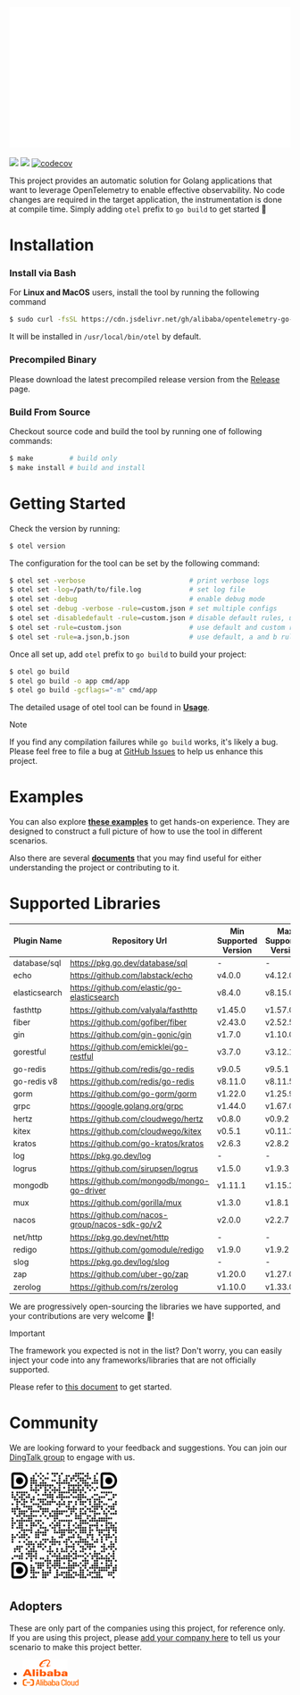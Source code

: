 ![](docs/anim-logo.svg)

[![](https://shields.io/badge/Docs-English-blue?logo=Read%20The%20Docs)](./docs/README.md)
[![](https://shields.io/badge/Readme-中文-blue?logo=Read%20The%20Docs)](./docs/README_CN.md)
[![codecov](https://codecov.io/gh/alibaba/opentelemetry-go-auto-instrumentation/branch/main/graph/badge.svg)](https://codecov.io/gh/alibaba/opentelemetry-go-auto-instrumentation)

This project provides an automatic solution for Golang applications that want to
leverage OpenTelemetry to enable effective observability. No code changes are
required in the target application, the instrumentation is done at compile
time. Simply adding `otel` prefix to `go build` to get started :rocket:

# Installation

### Install via Bash
For **Linux and MacOS** users, install the tool by running the following command
```bash
$ sudo curl -fsSL https://cdn.jsdelivr.net/gh/alibaba/opentelemetry-go-auto-instrumentation@main/install.sh | sudo bash
```
It will be installed in `/usr/local/bin/otel` by default.

### Precompiled Binary

Please download the latest precompiled release version from
the [Release](https://github.com/alibaba/opentelemetry-go-auto-instrumentation/releases)
page.

### Build From Source

Checkout source code and build the tool by running one of following commands:

```bash
$ make         # build only
$ make install # build and install
```

# Getting Started

Check the version by running:
```bash
$ otel version
```

The configuration for the tool can be set by the following command:

```bash
$ otel set -verbose                          # print verbose logs
$ otel set -log=/path/to/file.log            # set log file
$ otel set -debug                            # enable debug mode
$ otel set -debug -verbose -rule=custom.json # set multiple configs
$ otel set -disabledefault -rule=custom.json # disable default rules, use custom rules only
$ otel set -rule=custom.json                 # use default and custom rules
$ otel set -rule=a.json,b.json               # use default, a and b rules
```

Once all set up, add `otel` prefix to `go build` to build your project:

```bash
$ otel go build
$ otel go build -o app cmd/app
$ otel go build -gcflags="-m" cmd/app
```

The detailed usage of otel tool can be found in [**Usage**](./docs/usage.md).

> [!NOTE]
> If you find any compilation failures while `go build` works, it's likely a bug.
> Please feel free to file a bug
> at [GitHub Issues](https://github.com/alibaba/opentelemetry-go-auto-instrumentation/issues)
> to help us enhance this project.

# Examples

You can also explore [**these examples**](./example/) to get hands-on experience. They are designed to construct a full picture of how to use the tool in different scenarios.

Also there are several [**documents**](./docs) that you may find useful for either understanding the project or contributing to it.

# Supported Libraries

| Plugin Name   | Repository Url                                 | Min Supported Version | Max Supported Version |
|---------------| ---------------------------------------------- |-----------------------|-----------------------|
| database/sql  | https://pkg.go.dev/database/sql                | -                     | -                     |
| echo          | https://github.com/labstack/echo               | v4.0.0                | v4.12.0               |
| elasticsearch | https://github.com/elastic/go-elasticsearch    | v8.4.0                | v8.15.0               |
| fasthttp      | https://github.com/valyala/fasthttp            | v1.45.0               | v1.57.0               |
| fiber         | https://github.com/gofiber/fiber               | v2.43.0               | v2.52.5               |
| gin           | https://github.com/gin-gonic/gin               | v1.7.0                | v1.10.0               |
| gorestful     | https://github.com/emicklei/go-restful         | v3.7.0                | v3.12.1               |
| go-redis      | https://github.com/redis/go-redis              | v9.0.5                | v9.5.1                |
| go-redis v8   | https://github.com/redis/go-redis              | v8.11.0               | v8.11.5               |
| gorm          | https://github.com/go-gorm/gorm                | v1.22.0               | v1.25.9               |
| grpc          | https://google.golang.org/grpc                 | v1.44.0               | v1.67.0               |
| hertz         | https://github.com/cloudwego/hertz             | v0.8.0                | v0.9.2                |
| kitex         | https://github.com/cloudwego/kitex             | v0.5.1                | v0.11.3               |
| kratos        | https://github.com/go-kratos/kratos            | v2.6.3                | v2.8.2                |
| log           | https://pkg.go.dev/log                         | -                     | -                     |
| logrus        | https://github.com/sirupsen/logrus             | v1.5.0                | v1.9.3                |
| mongodb       | https://github.com/mongodb/mongo-go-driver     | v1.11.1               | v1.15.2               |
| mux           | https://github.com/gorilla/mux                 | v1.3.0                | v1.8.1                |
| nacos         | https://github.com/nacos-group/nacos-sdk-go/v2 | v2.0.0                | v2.2.7                |
| net/http      | https://pkg.go.dev/net/http                    | -                     | -                     |
| redigo        | https://github.com/gomodule/redigo             | v1.9.0                | v1.9.2                |
| slog          | https://pkg.go.dev/log/slog                    | -                     | -                     |
| zap           | https://github.com/uber-go/zap                 | v1.20.0               | v1.27.0               |
| zerolog       | https://github.com/rs/zerolog                  | v1.10.0               | v1.33.0               |

We are progressively open-sourcing the libraries we have supported, and your contributions are very welcome 💖!

> [!IMPORTANT]
> The framework you expected is not in the list? Don't worry, you can easily inject your code into any frameworks/libraries that are not officially supported.
>
> Please refer to [this document](./docs/how-to-add-a-new-rule.md) to get started.

# Community

We are looking forward to your feedback and suggestions. You can join
our [DingTalk group](https://qr.dingtalk.com/action/joingroup?code=v1,k1,GyDX5fUTYnJ0En8MrVbHBYTGUcPXJ/NdsmLODGibd0w=&_dt_no_comment=1&origin=11? )
to engage with us.

<img src="docs/dingtalk.png" height="200">

## Adopters

These are only part of the companies using this project, for reference only. If you are using this project, please [add your company here](https://github.com/alibaba/opentelemetry-go-auto-instrumentation/issues/225) to tell us your scenario to make this project better.

- <img src="./docs/alibaba.png" width="80">
- <img src="./docs/aliyun.png" width="100">